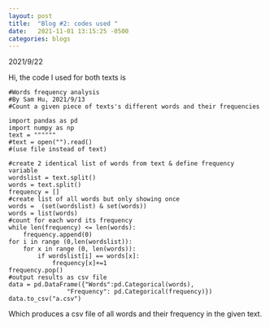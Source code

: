 ```yaml
---
layout: post
title:  "Blog #2: codes used "
date:   2021-11-01 13:15:25 -0500 
categories: blogs
---
```


2021/9/22

Hi, the code I used for both texts is  


    #Words frequency analysis  
    #By Sam Hu, 2021/9/13  
    #Count a given piece of texts's different words and their frequencies  

    import pandas as pd
    import numpy as np
    text = """"""
    #text = open("").read() 
    #(use file instead of text)

    #create 2 identical list of words from text & define frequency variable
    wordslist = text.split()
    words = text.split()
    frequency = []
    #create list of all words but only showing once
    words =  (set(wordslist) & set(words))
    words = list(words)
    #count for each word its frequency
    while len(frequency) <= len(words):
        frequency.append(0)
    for i in range (0,len(wordslist)):
        for x in range (0, len(words)):
            if wordslist[i] == words[x]:
                frequency[x]+=1
    frequency.pop()
    #output results as csv file
    data = pd.DataFrame({"Words":pd.Categorical(words),
                    "Frequency": pd.Categorical(frequency)})
    data.to_csv("a.csv")

Which produces a csv file of all words and their frequency in the given text.